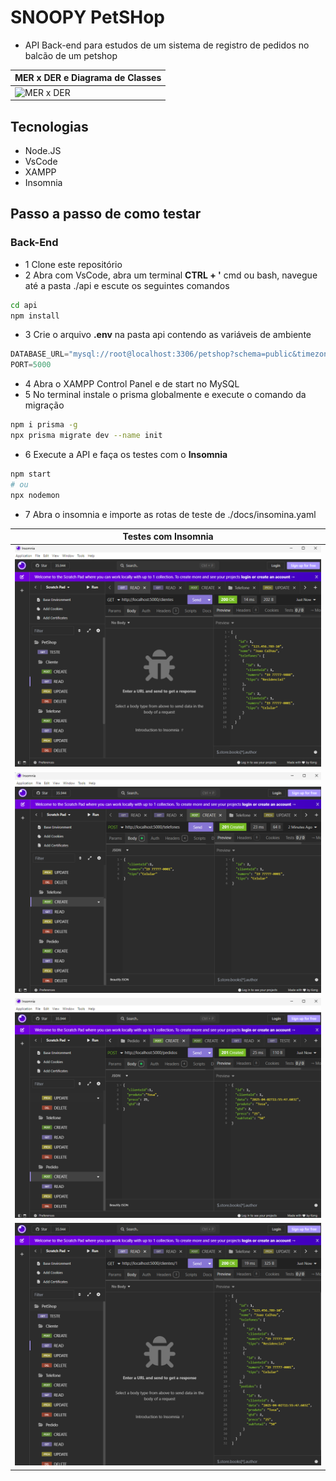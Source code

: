 # SNOOPY PetSHop
- API Back-end para estudos de um sistema de registro de pedidos no balcão de um petshop

|MER x DER e Diagrama de Classes|
|-|
|![MER x DER](./docs/der+dc.png)|


## Tecnologias
- Node.JS
- VsCode
- XAMPP
- Insomnia
## Passo a passo de como testar
### Back-End
- 1 Clone este repositório
- 2 Abra com VsCode, abra um terminal **CTRL + '** cmd ou bash, navegue até a pasta ./api e escute os seguintes comandos
```bash
cd api
npm install
```
- 3 Crie o arquivo **.env** na pasta api contendo as variáveis de ambiente
```js
DATABASE_URL="mysql://root@localhost:3306/petshop?schema=public&timezone=UTC"
PORT=5000
```
- 4 Abra o XAMPP Control Panel e de start no MySQL
- 5 No terminal instale o prisma globalmente e execute o comando da migração
```bash
npm i prisma -g
npx prisma migrate dev --name init
```
- 6 Execute a API e faça os testes com o **Insomnia**
```bash
npm start
# ou
npx nodemon
```
- 7 Abra o insomnia e importe as rotas de teste de ./docs/insomina.yaml

|Testes com Insomnia|
|-|
|![Wireframe01](./docs/insomina01.png)
|![Wireframe02](./docs/insomina02.png)
|![Wireframe03](./docs/insomina03.png)
|![Wireframe04](./docs/insomina04.png)
